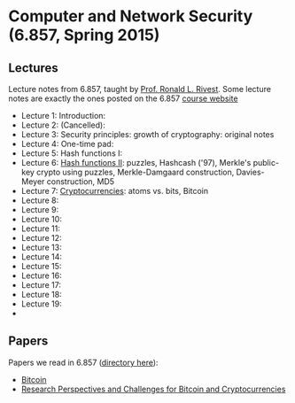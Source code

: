 Computer and Network Security (6.857, Spring 2015)
==================================================

Lectures
--------
Lecture notes from 6.857, taught by [Prof. Ronald L. Rivest](http://people.csail.mit.edu/rivest/). Some lecture notes are exactly the ones posted on the 6.857 [course website](https://courses.csail.mit.edu/6.857/2015/)

 * Lecture 1: Introduction:
 * Lecture 2: (Cancelled):
 * Lecture 3: Security principles: growth of cryptography: original notes
 * Lecture 4: One-time pad:
 * Lecture 5: Hash functions I:
 * Lecture 6: [Hash functions II](l06-hash-2.html): puzzles, Hashcash ('97), 
   Merkle's public-key crypto using puzzles, Merkle-Damgaard construction, 
   Davies-Meyer construction, MD5
 * Lecture 7: [Cryptocurrencies](l07-bitcoin.html): atoms vs. bits, Bitcoin
 * Lecture 8:
 * Lecture 9:
 * Lecture 10:
 * Lecture 11:
 * Lecture 12:
 * Lecture 13:
 * Lecture 14:
 * Lecture 15:
 * Lecture 16:
 * Lecture 17:
 * Lecture 18:
 * Lecture 19:
 *

Papers
------

Papers we read in 6.857 ([directory here](papers/)):

 * [Bitcoin](papers/bitcoin.pdf)
 * [Research Perspectives and Challenges for Bitcoin and Cryptocurrencies](papers/princeton-bitcoin-overview.pdf)

